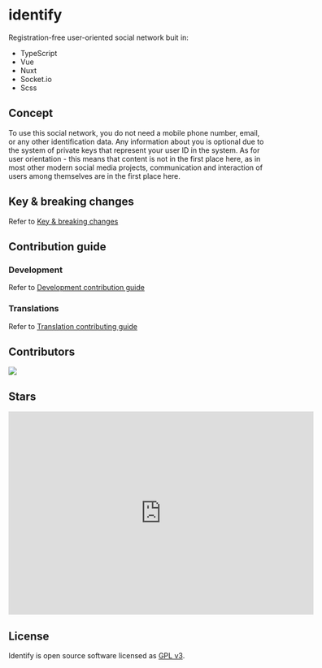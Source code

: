 # identify
Registration-free user-oriented social network buit in:

- TypeScript
- Vue
- Nuxt
- Socket.io
- Scss

## Concept

To use this social network, you do not need a mobile phone number, email, or any other identification data. Any information about you is optional due to the system of private keys that represent your user ID in the system. As for user orientation - this means that content is not in the first place here, as in most other modern social media projects, communication and interaction of users among themselves are in the first place here.

## Key & breaking changes

Refer to [Key & breaking changes](https://github.com/appolinarium/identify/blob/main/docs/CHANGES.md)

## Contribution guide

### Development

Refer to [Development contribution guide](https://github.com/appolinarium/identify/blob/main/docs/CONTRIBUTING_GUIDE.md)

### Translations

Refer to [Translation contributing guide](https://github.com/appolinarium/identify/blob/main/docs/TRANSLATION_CONTRIBUTING_GUIDE.md)

## Contributors
<a href="https://github.com/appolinarium/identify/graphs/contributors">
  <img src="https://contrib.rocks/image?repo=appolinarium/identify" />
</a>

## Stars

<iframe style="width:100%;height:auto;min-width:600px;min-height:400px;" src="https://star-history.com/embed?secret=Z2hwXzlMbk00ZkVZSFpqaE41R1NFT2tSd3hjTjJlNXMyaTFSTjh4Mg==#appolinarium/identify&Date" frameBorder="0"></iframe>

## License

Identify is open source software licensed as [GPL v3](https://github.com/appolinarium/identify/blob/main/LICENSE).